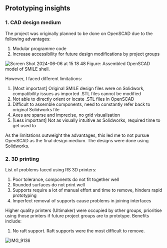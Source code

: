 ## Prototyping insights

### 1. CAD design medium

The project was originally planned to be done on OpenSCAD due to the following advantages:
1. Modular programme code
2. Increase accessibility for future design modifications by project groups

![Screen Shot 2024-06-06 at 15 18 48](https://github.com/Technology-for-the-Poorest-Billion/2024-ideabatic-beam/assets/98922660/72d85894-64f0-4542-b7e8-3005bf76e971)
Figure: Assembled OpenSCAD model of SMILE shell.

However, I faced different limitations:
1. [Most important] Original SMILE design files were on Solidwork, compatibility issues as imported .STL files cannot be modified
2. Not able to directly orient or locate .STL files in OpenSCAD
3. Difficult to assemble components, need to constantly refer back to original Solidworks file
4. Axes are sparse and imprecise, no grid visualisation
5. [Less important] Not as visually intuitive as Solidworks, required time to get used to

As the limitations outweight the advantages, this led me to not pursue OpenSCAD as the final design medium. The designs were done using Solidworks.

### 2. 3D printing

List of problems faced using RS 3D printers:
1. Poor tolerance, components do not fit together well
2. Rounded surfaces do not print well
3. Supports require a lot of manual effort and time to remove, hinders rapid prototyping
4. Imperfect removal of supports cause problems in joining interfaces

Higher quality printers (Ultimaker) were occupied by other groups, prioritise using those printers if future project groups are to prototype. Benefits include:
1. No raft support. Raft supports were the most difficult to remove.

![IMG_9136](https://github.com/Technology-for-the-Poorest-Billion/2024-ideabatic-beam/assets/98922660/fcc74617-f9e8-4311-9b0e-8878ca8191db)

